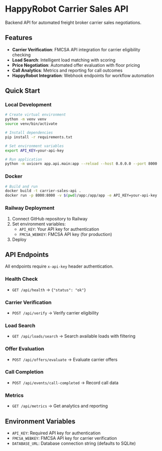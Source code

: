 # HappyRobot Carrier Sales API

Backend API for automated freight broker carrier sales negotiations.

## Features

- **Carrier Verification**: FMCSA API integration for carrier eligibility checking
- **Load Search**: Intelligent load matching with scoring
- **Price Negotiation**: Automated offer evaluation with floor pricing
- **Call Analytics**: Metrics and reporting for call outcomes
- **HappyRobot Integration**: Webhook endpoints for workflow automation

## Quick Start

### Local Development

```bash
# Create virtual environment
python -m venv venv
source venv/bin/activate

# Install dependencies
pip install -r requirements.txt

# Set environment variables
export API_KEY=your-api-key

# Run application
python -m uvicorn app.api.main:app --reload --host 0.0.0.0 --port 8000
```

### Docker

```bash
# Build and run
docker build -t carrier-sales-api .
docker run -p 8000:8000 -v $(pwd)/app:/app/app -e API_KEY=your-api-key carrier-sales-api
```

### Railway Deployment

1. Connect GitHub repository to Railway
2. Set environment variables:
   - `API_KEY`: Your API key for authentication
   - `FMCSA_WEBKEY`: FMCSA API key (for production)
3. Deploy

## API Endpoints

All endpoints require `x-api-key` header authentication.

### Health Check

- `GET /api/health` → `{"status": "ok"}`

### Carrier Verification

- `POST /api/verify` → Verify carrier eligibility

### Load Search

- `GET /api/loads/search` → Search available loads with filtering

### Offer Evaluation

- `POST /api/offers/evaluate` → Evaluate carrier offers

### Call Completion

- `POST /api/events/call-completed` → Record call data

### Metrics

- `GET /api/metrics` → Get analytics and reporting

## Environment Variables

- `API_KEY`: Required API key for authentication
- `FMCSA_WEBKEY`: FMCSA API key for carrier verification
- `DATABASE_URL`: Database connection string (defaults to SQLite)
